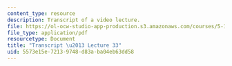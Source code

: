 ```yaml
---
content_type: resource
description: Transcript of a video lecture.
file: https://ol-ocw-studio-app-production.s3.amazonaws.com/courses/5-111-principles-of-chemical-science-fall-2008/5573e15e72139748d83aba04eb63dd58_5-111F08-L33.pdf
file_type: application/pdf
resourcetype: Document
title: "Transcript \u2013 Lecture 33"
uid: 5573e15e-7213-9748-d83a-ba04eb63dd58
---
```

